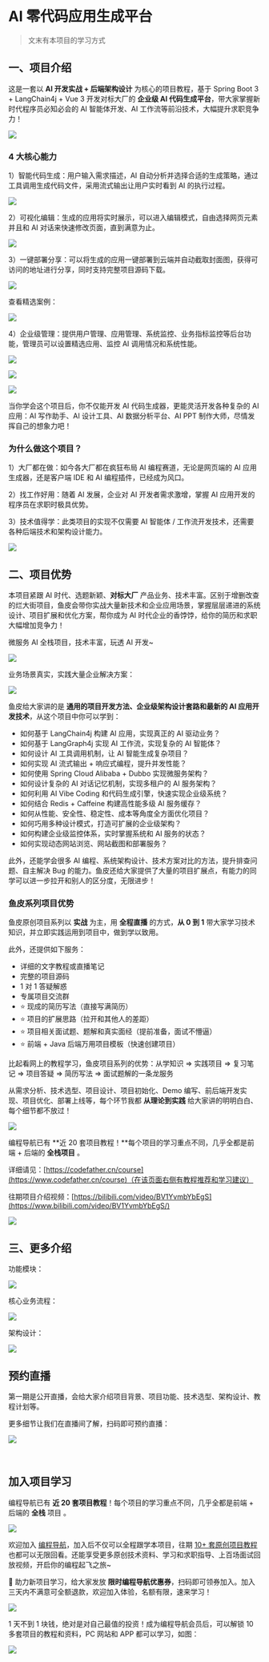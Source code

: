 # AI 零代码应用生成平台

> 文末有本项目的学习方式



## 一、项目介绍

这是一套以 **AI 开发实战 + 后端架构设计** 为核心的项目教程，基于 Spring Boot 3 + LangChain4j + Vue 3 开发对标大厂的 **企业级 AI 代码生成平台**，带大家掌握新时代程序员必知必会的 AI 智能体开发、AI 工作流等前沿技术，大幅提升求职竞争力！

![](https://pic.yupi.icu/1/1753332293578-0ccc2a53-6d98-41a7-b714-16fa6a7f095f.png)



### 4 大核心能力

1）智能代码生成：用户输入需求描述，AI 自动分析并选择合适的生成策略，通过工具调用生成代码文件，采用流式输出让用户实时看到 AI 的执行过程。

![](https://pic.yupi.icu/1/1753332332820-9ec614de-65a2-496d-b9b2-dc89c20d06c9.png)



2）可视化编辑：生成的应用将实时展示，可以进入编辑模式，自由选择网页元素并且和 AI 对话来快速修改页面，直到满意为止。

![](https://pic.yupi.icu/1/1753332451827-220a1df9-ea60-4646-bea0-64e5f73d15fe.png)



3）一键部署分享：可以将生成的应用一键部署到云端并自动截取封面图，获得可访问的地址进行分享，同时支持完整项目源码下载。

![](https://pic.yupi.icu/1/1753332366033-187b00b1-8609-42b1-ba80-cf58bdb0e970.png)

查看精选案例：

![](https://pic.yupi.icu/1/1753332637580-d9e92c36-789d-4ded-b03b-16a1ac61dd27.png)



4）企业级管理：提供用户管理、应用管理、系统监控、业务指标监控等后台功能，管理员可以设置精选应用、监控 AI 调用情况和系统性能。

![](https://pic.yupi.icu/1/1753281175326-d7ecfcb9-f034-4893-8e13-be0c5dcdacf6.png)

![](https://pic.yupi.icu/1/1753333524767-c89b8d1b-bc57-4094-ace7-1b37876f3f0b.png)



![](https://pic.yupi.icu/1/1753332482457-e6b13118-e150-45e5-bf36-6cf355cbec19.png)



当你学会这个项目后，你不仅能开发 AI 代码生成器，更能灵活开发各种复杂的 AI 应用：AI 写作助手、AI 设计工具、AI 数据分析平台、AI PPT 制作大师，尽情发挥自己的想象力吧！



### 为什么做这个项目？

1）大厂都在做：如今各大厂都在疯狂布局 AI 编程赛道，无论是网页端的 AI 应用生成器，还是客户端 IDE 和 AI 编程插件，已经成为风口。

2）找工作好用：随着 AI 发展，企业对 AI 开发者需求激增，掌握 AI 应用开发的程序员在求职时极具优势。

3）技术值得学：此类项目的实现不仅需要 AI 智能体 / 工作流开发技术，还需要各种后端技术和架构设计能力。

![](https://pic.yupi.icu/1/1753325705083-12fe403e-93ba-4289-87cd-61ec83b57d5e.png)



## 二、项目优势

本项目紧跟 AI 时代、选题新颖、**对标大厂** 产品业务、技术丰富。区别于增删改查的烂大街项目，鱼皮会带你实战大量新技术和企业应用场景，掌握层层递进的系统设计、项目扩展和优化方案，帮你成为 AI 时代企业的香饽饽，给你的简历和求职大幅增加竞争力！

微服务 AI 全栈项目，技术丰富，玩透 AI 开发~

![](https://pic.yupi.icu/1/1753272108623-c211ff4f-35ff-4f2c-bd5d-3a39a13d8f1c.png)

业务场景真实，实践大量企业解决方案：

![](https://pic.yupi.icu/1/1753290346736-47093142-ff4f-4b1d-8523-f6dea8de7e3c.png)

鱼皮给大家讲的是 **通用的项目开发方法、企业级架构设计套路和最新的 AI 应用开发技术**，从这个项目中你可以学到：

- 如何基于 LangChain4j 构建 AI 应用，实现真正的 AI 驱动业务？
- 如何基于 LangGraph4j 实现 AI 工作流，实现复杂的 AI 智能体？
- 如何设计 AI 工具调用机制，让 AI 智能生成复杂项目？
- 如何实现 AI 流式输出 + 响应式编程，提升并发性能？
- 如何使用 Spring Cloud Alibaba + Dubbo 实现微服务架构？
- 如何设计复杂的 AI 对话记忆机制，实现多租户的 AI 服务架构？
- 如何利用 AI Vibe Coding 和代码生成引擎，快速实现企业级系统？
- 如何结合 Redis + Caffeine 构建高性能多级 AI 服务缓存？
- 如何从性能、安全性、稳定性、成本等角度全方面优化项目？
- 如何巧用多种设计模式，打造可扩展的企业级架构？
- 如何构建企业级监控体系，实时掌握系统和 AI 服务的状态？
- 如何实现动态网站浏览、网站截图和部署服务？

此外，还能学会很多 AI 编程、系统架构设计、技术方案对比的方法，提升排查问题、自主解决 Bug 的能力。鱼皮还给大家提供了大量的项目扩展点，有能力的同学可以进一步拉开和别人的区分度，无限进步！



### 鱼皮系列项目优势

鱼皮原创项目系列以 **实战** 为主，用 **全程直播** 的方式，**从 0 到 1** 带大家学习技术知识，并立即实践运用到项目中，做到学以致用。

此外，还提供如下服务：

- 详细的文字教程或直播笔记
- 完整的项目源码
- 1 对 1 答疑解惑
- 专属项目交流群
- ⭐️ 现成的简历写法（直接写满简历）
- ⭐️ 项目的扩展思路（拉开和其他人的差距）
- ⭐️ 项目相关面试题、题解和真实面经（提前准备，面试不懵逼）
- ⭐️ 前端 + Java 后端万用项目模板（快速创建项目）



比起看网上的教程学习，鱼皮项目系列的优势：从学知识 => 实践项目 => 复习笔记 => 项目答疑 => 简历写法 => 面试题解的一条龙服务

从需求分析、技术选型、项目设计、项目初始化、Demo 编写、前后端开发实现、项目优化、部署上线等，每个环节我都 **从理论到实践** 给大家讲的明明白白、每个细节都不放过！

![](https://pic.yupi.icu/1/image-20250724150852970.png)

编程导航已有 **近 20 套项目教程！**每个项目的学习重点不同，几乎全都是前端 + 后端的 **全栈项目** 。

详细请见：[https://codefather.cn/course](https://www.codefather.cn/course)（在该页面右侧有教程推荐和学习建议）

往期项目介绍视频：[https://bilibili.com/video/BV1YvmbYbEgS](https://www.bilibili.com/video/BV1YvmbYbEgS/)

![](https://pic.yupi.icu/1/1753338231169-664e7486-0f52-4153-a28b-0a8757012009.png)



## 三、更多介绍

功能模块：

![](https://pic.yupi.icu/1/image%20(1).png)

核心业务流程：

![](https://pic.yupi.icu/1/image-20250724145913756.png)

架构设计：

![](https://pic.yupi.icu/1/AI%E5%BA%94%E7%94%A8%E7%94%9F%E6%88%90%E5%B9%B3%E5%8F%B0%E6%9E%B6%E6%9E%84%E5%9B%BE.png)



## 预约直播

第一期是公开直播，会给大家介绍项目背景、项目功能、技术选型、架构设计、教程计划等。

更多细节让我们在直播间了解，扫码即可预约直播：

![](https://pic.yupi.icu/1/c68fdf7580b042995fab2c0939845f05.jpg)

​	

## 加入项目学习

编程导航已有 **近 20 套项目教程**！每个项目的学习重点不同，几乎全都是前端 + 后端的 **全栈** 项目 。

![](https://pic.yupi.icu/1/wechat_2025-07-24_115207_359.png)

欢迎加入 [编程导航](https://mp.weixin.qq.com/s/I1oD6pAaWBvGLyFDT9AgvA?token=1925632390&lang=zh_CN)，加入后不仅可以全程跟学本项目，往期 [10+ 套原创项目教程](https://mp.weixin.qq.com/s/omIazLMQlTo9M3jFFH7NzQ?token=70787607&lang=zh_CN) 也都可以无限回看。还能享受更多原创技术资料、学习和求职指导、上百场面试回放视频，开启你的编程起飞之旅~

🧧 助力新项目学习，给大家发放 **限时编程导航优惠券**，扫码即可领券加入。加入三天内不满意可全额退款，欢迎加入体验，名额有限，速来学习！

![](https://pic.yupi.icu/1/%E4%BC%98%E6%83%A0%E5%88%B8%20-%202025-07-24T121755.875.png)

1 天不到 1 块钱，绝对是对自己最值的投资！成为编程导航会员后，可以解锁 10 多套项目的教程和资料，PC 网站和 APP 都可以学习，如图：

![](https://pic.yupi.icu/1/image-20250120113756426-20250422160856746.png)

